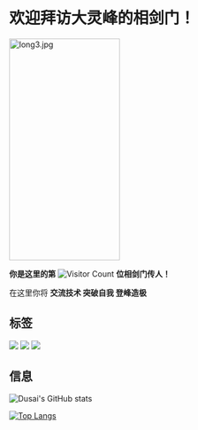 # 欢迎拜访大灵峰的相剑门！

<td><img src="https://github.com/dDostalker/pictures/blob/main/loong3.jpg" alt="long3.jpg" width="200" height="400"/></td>
      


**你是这里的第**
![Visitor Count](https://profile-counter.glitch.me/dDostalker/count.svg)
**位相剑门传人！**


在这里你将 **交流技术 突破自我 登峰造极**



## 标签
![](https://img.shields.io/badge/c++-codetalker-green)
![](https://img.shields.io/badge/python-codetalker-white)
![](https://img.shields.io/badge/逆向-codetalker-red)

## 信息
![Dusai's GitHub stats](https://github-readme-stats.vercel.app/api?username=dDostalker&theme=dark)

[![Top Langs](https://github-readme-stats.vercel.app/api/top-langs/?username=dDostalker&theme=dark)](https://github.com/dDostalker/github-readme-stats)
